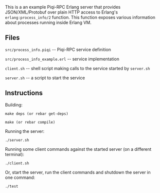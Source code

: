 This is a an example Piqi-RPC Erlang server that provides JSON/XML/Protobuf over
plain HTTP access to Erlang's `erlang:process_info/2` function. This function
exposes various information about processes running inside Erlang VM.


Files
-----

`src/process_info.piqi` -- Piqi-RPC service definition

`src/process_info_example.erl` -- service implementation

`client.sh` -- shell script making calls to the service started by `server.sh`

`server.sh` -- a script to start the service


Instructions
------------

Building:

    make deps (or rebar get-deps)

    make (or rebar compile)


Running the server:

    ./server.sh


Running some client commands against the started server (on a different
terminal):

    ./client.sh


Or, start the server, run the client commands and shutdown the server in one
command:

    ./test


